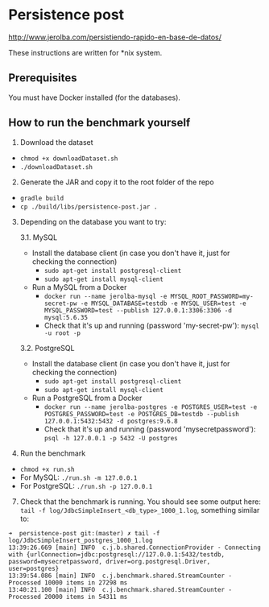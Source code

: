 # Persistence post

http://www.jerolba.com/persistiendo-rapido-en-base-de-datos/

These instructions are written for *nix system.

## Prerequisites
You must have Docker installed (for the databases).


## How to run the benchmark yourself

1. Download the dataset
* `chmod +x downloadDataset.sh`
* `./downloadDataset.sh`

2. Generate the JAR and copy it to the root folder of the repo
* `gradle build`
* `cp ./build/libs/persistence-post.jar .`

3. Depending on the database you want to try:

    3.1. MySQL
    * Install the database client (in case you don't have it, just for checking the connection)
        * `sudo apt-get install postgresql-client`
        * `sudo apt-get install mysql-client`
    * Run a MySQL from a Docker
        * `docker run --name jerolba-mysql -e MYSQL_ROOT_PASSWORD=my-secret-pw -e MYSQL_DATABASE=testdb -e MYSQL_USER=test -e MYSQL_PASSWORD=test --publish 127.0.0.1:3306:3306 -d mysql:5.6.35`
        * Check that it's up and running (password 'my-secret-pw'): `mysql -u root -p`

    3.2. PostgreSQL
    * Install the database client (in case you don't have it, just for checking the connection)
        * `sudo apt-get install postgresql-client`
        * `sudo apt-get install mysql-client`
    * Run a PostgreSQL from a Docker
        * `docker run --name jerolba-postgres -e POSTGRES_USER=test -e POSTGRES_PASSWORD=test -e POSTGRES_DB=testdb --publish 127.0.0.1:5432:5432 -d postgres:9.6.8`
        * Check that it's up and running (password 'mysecretpassword'): `psql -h 127.0.0.1 -p 5432 -U postgres`

6. Run the benchmark
* `chmod +x run.sh`
* For MySQL: `./run.sh -m 127.0.0.1`
* For PostgreSQL: `./run.sh -p 127.0.0.1`

7. Check that the benchmark is running.
You should see some output here: `tail -f log/JdbcSimpleInsert_<db_type>_1000_1.log`, something similar to:
```
➜  persistence-post git:(master) ✗ tail -f log/JdbcSimpleInsert_postgres_1000_1.log
13:39:26.669 [main] INFO  c.j.b.shared.ConnectionProvider - Connecting with {urlConnection=jdbc:postgresql://127.0.0.1:5432/testdb, password=mysecretpassword, driver=org.postgresql.Driver, user=postgres}
13:39:54.086 [main] INFO  c.j.benchmark.shared.StreamCounter - Processed 10000 items in 27298 ms
13:40:21.100 [main] INFO  c.j.benchmark.shared.StreamCounter - Processed 20000 items in 54311 ms
```

